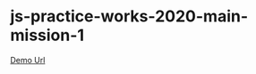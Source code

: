 # js-practice-works-2020-main-mission-1
[Demo Url](https://evenc-tw.github.io/js-practice-works-2020-main-mission-1/)
